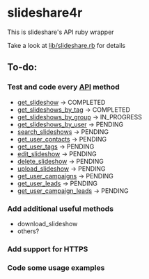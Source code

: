 # slideshare4r

This is slideshare's API ruby wrapper

Take a look at [lib/slideshare.rb](http://github.com/miguelff/slideshare4r/blob/master/lib/slideshare.rb) for details

## To-do:

### Test and code every [API](http://www.slideshare.net/developers/documentation) method
* [get_slideshow](http://www.slideshare.net/developers/documentation#get_slideshow)		-> COMPLETED
* [get_slideshows_by_tag](http://www.slideshare.net/developers/documentation#get_slideshows_by_tag) 	-> COMPLETED
* [get_slideshows_by_group](http://www.slideshare.net/developers/documentation#get_slideshows_by_group)	-> IN_PROGRESS
* [get_slideshows_by_user](http://www.slideshare.net/developers/documentation#get_slideshows_by_user)	-> PENDING
* [search_slideshows](http://www.slideshare.net/developers/documentation#search_slideshows)		-> PENDING
* [get_user_contacts](http://www.slideshare.net/developers/documentation#get_user_contacts)		-> PENDING
* [get_user_tags](http://www.slideshare.net/developers/documentation#get_user_tags)		-> PENDING
* [edit_slideshow](http://www.slideshare.net/developers/documentation#edit_slideshow)		-> PENDING
* [delete_slideshow](http://www.slideshare.net/developers/documentation#delete_slideshow)		-> PENDING
* [upload_slideshow](http://www.slideshare.net/developers/documentation#upload_slideshow)		-> PENDING
* [get_user_campaigns](http://www.slideshare.net/developers/documentation#get_user_campaigns)		-> PENDING
* [get_user_leads](http://www.slideshare.net/developers/documentation#get_user_leads)		-> PENDING
* [get_user_campaign_leads](http://www.slideshare.net/developers/documentation#get_user_campaign_leads)		-> PENDING

### Add additional useful methods

* download_slideshow
* others?

### Add support for HTTPS
### Code some usage examples

